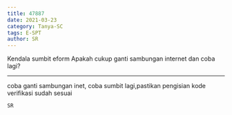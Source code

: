 ```yaml
---
title: 47887
date: 2021-03-23
category: Tanya-SC
tags: E-SPT
author: SR
---
```


Kendala sumbit eform Apakah cukup ganti sambungan internet dan coba lagi?

---

coba ganti sambungan inet, coba sumbit lagi,pastikan pengisian kode verifikasi sudah sesuai

`SR`
